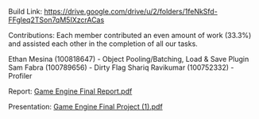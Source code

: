 Build Link: https://drive.google.com/drive/u/2/folders/1feNkSfd-FFgleq2TSon7qM5IXzcrACas

Contributions: Each member contributed an even amount of work (33.3%) and assisted each other in the
completion of all our tasks.

Ethan Mesina (100818647) - Object Pooling/Batching, Load & Save Plugin
Sam Fabra (100789656) - Dirty Flag
Shariq Ravikumar (100752332) - Profiler

Report: 
[Game Engine Final Report.pdf](https://github.com/user-attachments/files/17912790/Game.Engine.Final.Report.pdf)

Presentation: 
[Game Engine Final Project (1).pdf](https://github.com/user-attachments/files/17912792/Game.Engine.Final.Project.1.pdf)

